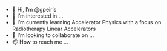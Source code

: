 - 👋 Hi, I’m @gpeiris
- 👀 I’m interested in ...
- 🌱 I’m currently learning Accelerator Physics with a focus on Radiotherapy Linear Accelerators
- 💞️ I’m looking to collaborate on ...
- 📫 How to reach me ...

<!---
gpeiris/gpeiris is a ✨ special ✨ repository because its `README.md` (this file) appears on your GitHub profile.
You can click the Preview link to take a look at your changes.
--->
